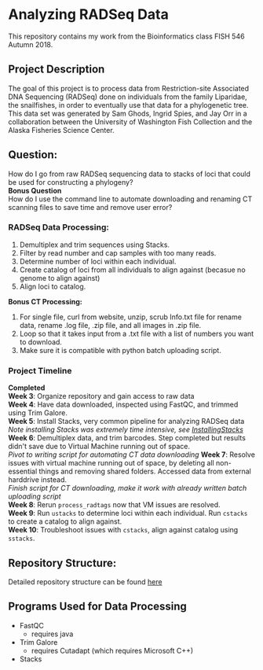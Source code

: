 # Analyzing RADSeq Data
This repository contains my work from the Bioinformatics class FISH 546 Autumn 2018.  
  

## Project Description
The goal of this project is to process data from Restriction-site Associated DNA Sequencing (RADSeq) done on individuals from the family Liparidae, the snailfishes, in order to eventually use that data for a phylogenetic tree.  
This data set was generated by Sam Ghods, Ingrid Spies, and Jay Orr in a collaboration between the University of Washington Fish Collection and the Alaska Fisheries Science Center.  
## Question:
How do I go from raw RADSeq sequencing data to stacks of loci that could be used for constructing a phylogeny?  
**Bonus Question**  
How do I use the command line to automate downloading and renaming CT scanning files to save time and remove user error?
### RADSeq Data Processing:
1. Demultiplex and trim sequences using Stacks.
2. Filter by read number and cap samples with too many reads.  
3. Determine number of loci within each individual.   
4. Create catalog of loci from all individuals to align against (becasue no genome to align against)
5. Align loci to catalog.

**Bonus CT Processing:**
1. For single file, curl from website, unzip, scrub Info.txt file for rename data, rename .log file, .zip file, and all images in .zip file.  
2. Loop so that it takes input from a .txt file with a list of numbers you want to download.  
3. Make sure it is compatible with python batch uploading script.  

### Project Timeline
**Completed**  
**Week 3**: Organize repository and gain access to raw data   
**Week 4**: Have data downloaded, inspected using FastQC, and trimmed using Trim Galore.     
**Week 5**: Install Stacks, very common pipeline for analyzing RADSeq data  
*Note installing Stacks was extremely time intensive, see [InstallingStacks](https://github.com/fish546-2018/Jenny-Snailfish/blob/master/progress/InstallingStacks.md)*   
**Week 6**: Demultiplex data, and trim barcodes. Step completed but results didn't save due to Virtual Machine running out of space.  
*Pivot to writing script for automating CT data downloading*
**Week 7**: Resolve issues with virtual machine running out of space, by deleting all non-essential things and removing shared folders. Accessed data from external harddrive instead.  
*Finish script for CT downloading, make it work with already written batch uploading script*  
**Week 8**: Rerun `process_radtags` now that VM issues are resolved.    
**Week 9**: Run `ustacks` to determine loci within each individual. Run `cstacks` to create a catalog to align against.  
**Week 10**: Troubleshoot issues with `cstacks`, align against catalog using `sstacks`.  

## Repository Structure:
Detailed repository structure can be found [here](https://github.com/fish546-2018/Jenny-Snailfish/blob/master/RepoOrg.md)

## Programs Used for Data Processing
- FastQC 
	- requires java
- Trim Galore
	- requires Cutadapt (which requires Microsoft C++)
- Stacks
